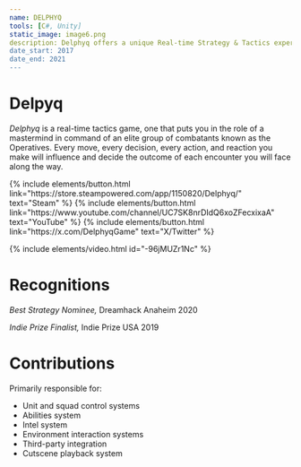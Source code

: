 ```yaml
---
name: DELPHYQ
tools: [C#, Unity]
static_image: image6.png
description: Delphyq offers a unique Real-time Strategy & Tactics experience, that puts you in the seat of the "Mastermind.”
date_start: 2017
date_end: 2021
---
```


# Delpyq

_Delphyq_ is a real-time tactics game, one that puts you in the role of a mastermind in command of an elite group of combatants known as the Operatives. Every move, every decision, every action, and reaction you make will influence and decide the outcome of each encounter you will face along the way.

<p class="text-center">
{% include elements/button.html link="https://store.steampowered.com/app/1150820/Delphyq/" text="Steam" %}
{% include elements/button.html link="https://www.youtube.com/channel/UC7SK8nrDIdQ6xoZFecxixaA" text="YouTube" %}
{% include elements/button.html link="https://x.com/DelphyqGame" text="X/Twitter" %}
</p>

{% include elements/video.html id="-96jMUZr1Nc" %}

# Recognitions

_Best Strategy Nominee,_ Dreamhack Anaheim 2020

_Indie Prize Finalist,_ Indie Prize USA 2019

# Contributions

Primarily responsible for:
- Unit and squad control systems
- Abilities system
- Intel system
- Environment interaction systems
- Third-party integration
- Cutscene playback system
